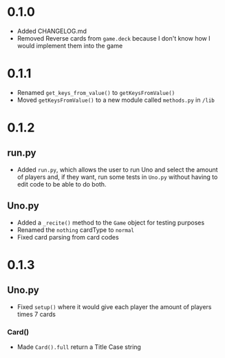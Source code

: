 # 0.1.0
- Added CHANGELOG.md
- Removed Reverse cards from `game.deck` because I don't know how I would implement them into the game
# 0.1.1
- Renamed `get_keys_from_value()` to `getKeysFromValue()`
- Moved `getKeysFromValue()` to a new module called `methods.py` in `/lib`
# 0.1.2
## run.py
- Added `run.py`, which allows the user to run Uno and select the amount of players and, if they want, run some tests in
`Uno.py` without having to edit code to be able to do both.
## Uno.py
- Added a `_recite()` method to the `Game` object for testing purposes
- Renamed the `nothing` cardType to `normal`
- Fixed card parsing from card codes
# 0.1.3
## Uno.py
- Fixed `setup()` where it would give each player the amount of players times 7 cards
<!-- - Fixed card matching on turn -->
### Card()
- Made `Card().full` return a Title Case string
